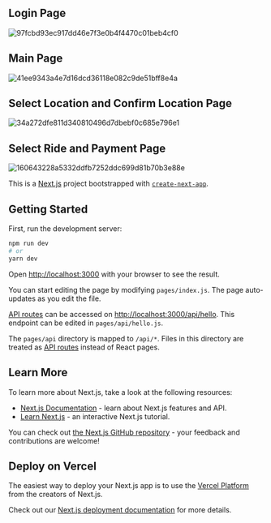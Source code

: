 
## Login Page

![97fcbd93ec917dd46e7f3e0b4f4470c01beb4cf0](https://github.com/SainathGaikwad/Uber_Clone/assets/89898283/853c8774-adb9-48a9-899b-b4ff39b05236)

## Main Page

![41ee9343a4e7d16dcd36118e082c9de51bff8e4a](https://github.com/SainathGaikwad/Uber_Clone/assets/89898283/810e2c85-37a2-4396-a47d-9c6d92bf9bb5)

## Select Location and Confirm Location Page

![34a272dfe811d340810496d7dbebf0c685e796e1](https://github.com/SainathGaikwad/Uber_Clone/assets/89898283/e164cba8-6a63-40d4-8366-d89c8b37de52)

## Select Ride and Payment Page

![160643228a5332ddfb7252ddc699d81b70b3e88e](https://github.com/SainathGaikwad/Uber_Clone/assets/89898283/353490af-b4c0-48a0-bf82-dcbeb64e3c41)




This is a [Next.js](https://nextjs.org/) project bootstrapped with [`create-next-app`](https://github.com/vercel/next.js/tree/canary/packages/create-next-app).

## Getting Started

First, run the development server:

```bash
npm run dev
# or
yarn dev
```

Open [http://localhost:3000](http://localhost:3000) with your browser to see the result.

You can start editing the page by modifying `pages/index.js`. The page auto-updates as you edit the file.

[API routes](https://nextjs.org/docs/api-routes/introduction) can be accessed on [http://localhost:3000/api/hello](http://localhost:3000/api/hello). This endpoint can be edited in `pages/api/hello.js`.

The `pages/api` directory is mapped to `/api/*`. Files in this directory are treated as [API routes](https://nextjs.org/docs/api-routes/introduction) instead of React pages.

## Learn More

To learn more about Next.js, take a look at the following resources:

- [Next.js Documentation](https://nextjs.org/docs) - learn about Next.js features and API.
- [Learn Next.js](https://nextjs.org/learn) - an interactive Next.js tutorial.

You can check out [the Next.js GitHub repository](https://github.com/vercel/next.js/) - your feedback and contributions are welcome!

## Deploy on Vercel

The easiest way to deploy your Next.js app is to use the [Vercel Platform](https://vercel.com/new?utm_medium=default-template&filter=next.js&utm_source=create-next-app&utm_campaign=create-next-app-readme) from the creators of Next.js.

Check out our [Next.js deployment documentation](https://nextjs.org/docs/deployment) for more details.




